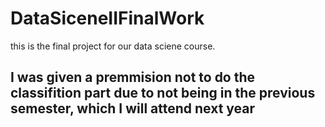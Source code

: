# DataSiceneIIFinalWork

this is the final project for our data sciene course.

## I was given a premmision not to do the classifition part due to not being in the previous semester, which I will attend next year
